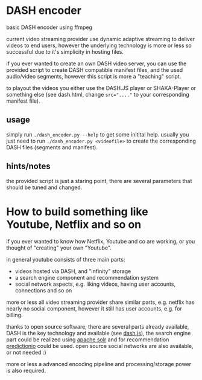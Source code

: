 # DASH encoder
basic DASH encoder using ffmpeg

current video streaming provider use dynamic adaptive streaming to deliver videos to end users, however the underlying technology is more or less so successful due to it's simplicity in hosting files.

if you ever wanted to create an own DASH video server, you can use the provided script to create DASH compatible manifest files, and the used audio/video segments, however this script is more a "teaching" script.

to playout the videos you either use the DASH.JS player or SHAKA-Player or something else (see dash.html, change `src="...."` to your corresponding manifest file).

## usage

simply run `./dash_encoder.py --help` to get some initital help.
usually you just need to run `./dash_encoder.py <videofile>` to create the corresponding DASH files (segments and manifest).


## hints/notes
the provided script is just a staring point, there are several parameters that should be tuned and changed.


# How to build something like Youtube, Netflix and so on

if you ever wanted to know how Netflix, Youtube and co are working, or you thought of "creating" your own "Youtube".

in general youtube consists of three main parts:

* videos hosted via DASH, and "infinity" storage
* a search engine component and recommendation system
* social network aspects, e.g. liking videos, having user accounts, connections and so on

more or less all video streaming provider share similar parts, e.g. netflix has nearly no social component, however it still has user accounts, e.g. for billing.

thanks to open source software, there are several parts already available, DASH is the key technology and available (see [dash.js](https://github.com/Dash-Industry-Forum/dash.js)),
the search engine part could be realized using [apache solr](https://lucene.apache.org/solr/) and for recommendation [predictionio](http://predictionio.apache.org/index.html) could be used.
open source social networks are also available, or not needed :)

more or less a advanced encoding pipeline and processing/storage power is also required.

